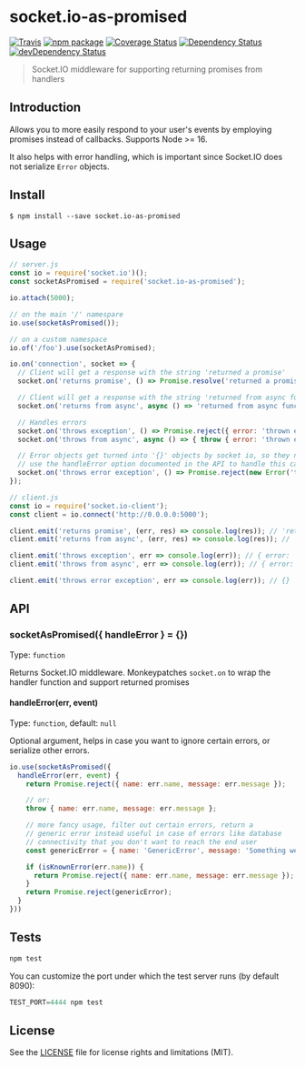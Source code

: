 # socket.io-as-promised

[![Travis][build-badge]][build]
[![npm package][npm-badge]][npm]
[![Coverage Status][coveralls-badge]][coveralls]
[![Dependency Status][dependency-status-badge]][dependency-status]
[![devDependency Status][dev-dependency-status-badge]][dev-dependency-status]

> Socket.IO middleware for supporting returning promises from handlers

## Introduction

Allows you to more easily respond to your user's events by employing promises instead of callbacks. Supports Node >= 16.

It also helps with error handling, which is important since Socket.IO does not serialize `Error` objects.

## Install

```
$ npm install --save socket.io-as-promised
```

## Usage

```js
// server.js
const io = require('socket.io')();
const socketAsPromised = require('socket.io-as-promised');

io.attach(5000);

// on the main '/' namespare
io.use(socketAsPromised());

// on a custom namespace
io.of('/foo').use(socketAsPromised);

io.on('connection', socket => {
  // Client will get a response with the string 'returned a promise'
  socket.on('returns promise', () => Promise.resolve('returned a promise'));

  // Client will get a response with the string 'returned from async function'
  socket.on('returns from async', async () => 'returned from async function');

  // Handles errors
  socket.on('throws exception', () => Promise.reject({ error: 'thrown exception' }));
  socket.on('throws from async', async () => { throw { error: 'thrown exception'; } });

  // Error objects get turned into '{}' objects by socket io, so they need serializing
  // use the handleError option documented in the API to handle this case
  socket.on('throws error exception', () => Promise.reject(new Error('thrown exception')));
});
```

```js
// client.js
const io = require('socket.io-client');
const client = io.connect('http://0.0.0.0:5000');

client.emit('returns promise', (err, res) => console.log(res)); // 'returned a promise'
client.emit('returns from async', (err, res) => console.log(res)); // 'returned from async'

client.emit('throws exception', err => console.log(err)); // { error: 'thrown exception' }
client.emit('throws from async', err => console.log(err)); // { error: 'thrown exception' }

client.emit('throws error exception', err => console.log(err)); // {}
```

## API

### socketAsPromised({ handleError } = {})

Type: `function`

Returns Socket.IO middleware. Monkeypatches `socket.on` to wrap the handler function and support returned promises

#### handleError(err, event)

Type: `function`, default: `null`

Optional argument, helps in case you want to ignore certain errors, or serialize other errors.

```js
io.use(socketAsPromised({
  handleError(err, event) {
    return Promise.reject({ name: err.name, message: err.message });

    // or:
    throw { name: err.name, message: err.message };

    // more fancy usage, filter out certain errors, return a
    // generic error instead useful in case of errors like database
    // connectivity that you don't want to reach the end user
    const genericError = { name: 'GenericError', message: 'Something went wrong' };

    if (isKnownError(err.name)) {
      return Promise.reject({ name: err.name, message: err.message });
    }
    return Promise.reject(genericError);
  }
}))
```

## Tests

```js
npm test
```

You can customize the port under which the test server runs (by default 8090):

```js
TEST_PORT=4444 npm test
```

## License

See the [LICENSE](LICENSE.md) file for license rights and limitations (MIT).

[build-badge]: https://img.shields.io/github/workflow/status/dotcore64/socket.io-as-promised/test/master?style=flat-square
[build]: https://github.com/dotcore64/socket.io-as-promised/actions

[npm-badge]: https://img.shields.io/npm/v/socket.io-as-promised.svg?style=flat-square
[npm]: https://www.npmjs.org/package/socket.io-as-promised

[coveralls-badge]: https://img.shields.io/coveralls/dotcore64/socket.io-as-promised/master.svg?style=flat-square
[coveralls]: https://coveralls.io/r/dotcore64/socket.io-as-promised

[dependency-status-badge]: https://david-dm.org/dotcore64/socket.io-as-promised.svg?style=flat-square
[dependency-status]: https://david-dm.org/dotcore64/socket.io-as-promised

[dev-dependency-status-badge]: https://david-dm.org/dotcore64/socket.io-as-promised/dev-status.svg?style=flat-square
[dev-dependency-status]: https://david-dm.org/dotcore64/socket.io-as-promised#info=devDependencies
